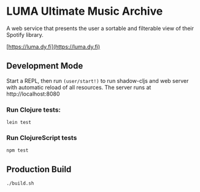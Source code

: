 # LUMA Ultimate Music Archive

A web service that presents the user a sortable and filterable view of their Spotify library.

[https://luma.dy.fi](https://luma.dy.fi)

## Development Mode

Start a REPL, then run `(user/start!)` to run shadow-cljs and web server with automatic reload of all resources. The server runs at http://localhost:8080

### Run Clojure tests:

```
lein test
```

### Run ClojureScript tests

```
npm test
```

## Production Build

```
./build.sh
```

